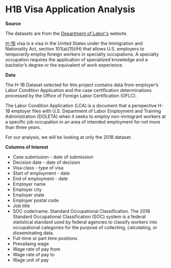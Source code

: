 # H1B Visa Application Analysis

**Source**

The datasets are from the [Department of Labor's](https://www.foreignlaborcert.doleta.gov/performancedata.cfm#dis) website.

[H-1B](https://en.wikipedia.org/wiki/H-1B_visa) visa is a visa in the United States under the Immigration and Nationality Act, section 101(a)(15)(H) that allows U.S. employers to temporarily employ foreign workers in specialty occupations. A specialty occupation requires the application of specialized knowledge and a bachelor’s degree or the equivalent of work experience. 

**Data**

The H-1B Dataset selected for this project contains data from employer’s Labor Condition Application and the case certification determinations processed by the Office of Foreign Labor Certification (OFLC). 

The Labor Condition Application (LCA) is a document that a perspective H-1B employer files with U.S. Department of Labor Employment and Training Administration (DOLETA) when it seeks to employ non-immigrant workers at a specific job occupation in an area of intended employment for not more than three years. 

For our analysis, we will be looking at only the 2018 dataset. 

**Columns of Interest**

- Case submission - date of submission
- Decision date - date of decision
- Visa class - type of visa
- Start of employment - date
- End of employment - date
- Employer name
- Employer city
- Employer state
- Employer postal code
- Job title
- SOC code/name.
    Standard Occupational Classification. The 2018 Standard Occupational Classification (SOC) system is a federal statistical standard used by federal agencies to classify workers into occupational categories for the purpose of collecting, calculating, or disseminating data.
- Full-time or part time positions
- Prevailaing wage
- Wage rate of pay from
- Wage rate of pay to
- Wage unit of pay 

